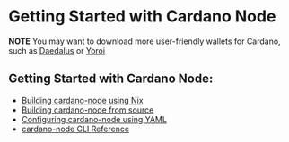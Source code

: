 Getting Started with Cardano Node
=================================

**NOTE**
You may want to download more user-friendly wallets for Cardano, such as [Daedalus](https://daedaluswallet.io) or [Yoroi](https://yoroi-wallet.com)

## Getting Started with Cardano Node:

* [Building cardano-node using Nix](../cardano-components/cardano-node/doc/building-the-node-using-nix.md)
* [Building cardano-node from source](../cardano-components/cardano-node/doc/building-the-node-from-source.md)
* [Configuring cardano-node using YAML](../cardano-components/cardano-node/doc/configuring-a-node-using-yaml.md)
* [cardano-node CLI Reference](../cardano-components/cardano-node/doc/cardano-node-cli-reference.md)
